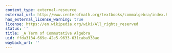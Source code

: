 ```yaml
---
content_type: external-resource
external_url: http://www.centerofmath.org/textbooks/commalgebra/index.html#subject1
has_external_license_warning: true
license: https://en.wikipedia.org/wiki/All_rights_reserved
status: ''
title: _A Term of Commutative Algebra_
uid: ffda3134-669e-42e5-9633-631caba938ae
wayback_url: ''
---
```

